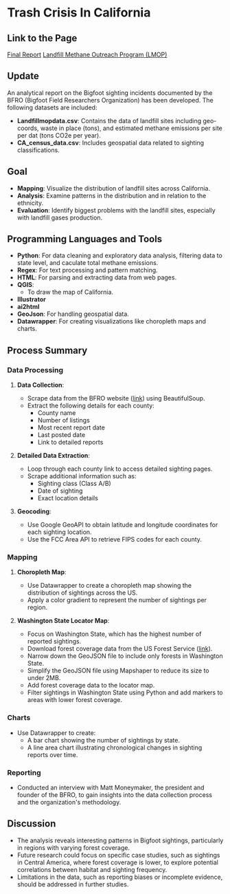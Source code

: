 # Trash Crisis In California

## Link to the Page
[Final Report](https://yiren54610.github.io/Bigfoot/)
[Landfill Methane Outreach Program (LMOP)](https://www.epa.gov/lmop/project-and-landfill-data-state)

## Update
An analytical report on the Bigfoot sighting incidents documented by the BFRO (Bigfoot Field Researchers Organization) has been developed. The following datasets are included:

- **Landfillmopdata.csv**: Contains the data of landfill sites including geo-coords, waste in place (tons), and estimated methane emissions per site per dat (tons CO2e per year).
- **CA_census_data.csv**: Includes geospatial data related to sighting classifications.

## Goal
- **Mapping**: Visualize the distribution of landfill sites across California.
- **Analysis**: Examine patterns in the distribution and in relation to the ethnicity.
- **Evaluation**: Identify biggest problems with the landfill sites, especially with landfill gases production.

## Programming Languages and Tools
- **Python**: For data cleaning and exploratory data analysis, filtering data to state level, and caculate total methane emissions.
- **Regex**: For text processing and pattern matching.
- **HTML**: For parsing and extracting data from web pages.
- **QGIS**: 
  - To draw the map of California.
- **Illustrator**
- **ai2html**
- **GeoJson**: For handling geospatial data.
- **Datawrapper**: For creating visualizations like choropleth maps and charts.

## Process Summary

### Data Processing
1. **Data Collection**:
   - Scrape data from the BFRO website ([link](https://www.bfro.net/gdb/)) using BeautifulSoup.
   - Extract the following details for each county:
     - County name
     - Number of listings
     - Most recent report date
     - Last posted date
     - Link to detailed reports

2. **Detailed Data Extraction**:
   - Loop through each county link to access detailed sighting pages.
   - Scrape additional information such as:
     - Sighting class (Class A/B)
     - Date of sighting
     - Exact location details

3. **Geocoding**:
   - Use Google GeoAPI to obtain latitude and longitude coordinates for each sighting location.
   - Use the FCC Area API to retrieve FIPS codes for each county.

### Mapping
1. **Choropleth Map**:
   - Use Datawrapper to create a choropleth map showing the distribution of sightings across the US.
   - Apply a color gradient to represent the number of sightings per region.

2. **Washington State Locator Map**:
   - Focus on Washington State, which has the highest number of reported sightings.
   - Download forest coverage data from the US Forest Service ([link](https://data-usfs.hub.arcgis.com/datasets/usfs::forest-administrative-boundaries-feature-layer/explore)).
   - Narrow down the GeoJSON file to include only forests in Washington State.
   - Simplify the GeoJSON file using Mapshaper to reduce its size to under 2MB.
   - Add forest coverage data to the locator map.
   - Filter sightings in Washington State using Python and add markers to areas with lower forest coverage.

### Charts
- Use Datawrapper to create:
  - A bar chart showing the number of sightings by state.
  - A line area chart illustrating chronological changes in sighting reports over time.

### Reporting
- Conducted an interview with Matt Moneymaker, the president and founder of the BFRO, to gain insights into the data collection process and the organization's methodology.

## Discussion
- The analysis reveals interesting patterns in Bigfoot sightings, particularly in regions with varying forest coverage.
- Future research could focus on specific case studies, such as sightings in Central America, where forest coverage is lower, to explore potential correlations between habitat and sighting frequency.
- Limitations in the data, such as reporting biases or incomplete evidence, should be addressed in further studies.